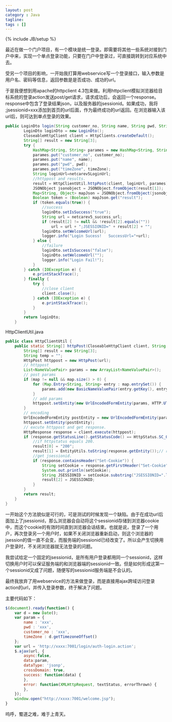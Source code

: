 ```yaml
---
layout: post
category : Java
tagline: 
tags : []
---
```

{% include JB/setup %}

最近在做一个门户项目，有一个模块是统一登录。即需要将其他一些系统对接到门户中来，实现一个单点登录功能，只要在门户中登录过，可直接跳转到对应系统中去。

受另一个项目的影响，一开始我打算用webservice写一个登录接口，输入参数是用户名、密码等信息，返回参数是是否成功、成功的url。

于是我便想到用apache的httpclient 4.3包来做。利用httpclient模拟浏览器给目标系统的登录action发送post/get请求，请求成功后，会返回一个response。response中包含了登录结果json，以及服务器的jsessionid。如果成功，我将 ;jsessionid=xxx添加到首页的url后面，作为最终成功的url返回。在浏览器输入该url后，则可达到单点登录的效果。


```java
public LoginDto login(String customer_no, String name, String pwd, String timeZone) {
		LoginDto loginDto = new LoginDto();
		CloseableHttpClient client = HttpClients.createDefault();
		String[] result = new String[3];
		try {
			HashMap<String, String> parames = new HashMap<String, String>();
			parames.put("customer_no", customer_no);
			parames.put("name", name);
			parames.put("pwd", pwd);
			parames.put("timeZone", timeZone);
			String loginUrl=netcarev5LoginUrl;
			//httppost and results. 
			result = HttpClientUtil.httpPost(client, loginUrl, parames);
			JSONObject jsonobject = JSONObject.fromObject(result[1]);
			Map<String, Object> mapJson = JSONObject.fromObject(jsonobject);
			Boolean token = (Boolean) mapJson.get("result");
			if (token.equals(true)) {
			    //success
				loginDto.setIsSuccess("true");
				String url = netcarev5_success_url;
				if (result[2] != null && !result[2].equals(""))
					url = url + ";JSESSIONID=" + result[2] + "";
				loginDto.setWelcomeUrl(url);
				logger.info("Login Sucess!   SuccessUrl="+url);  
			} else {
			    //failure
				loginDto.setIsSuccess("false");
				loginDto.setWelcomeUrl("");
				logger.info("Login Fail!");  
			}
		} catch (IOException e) {
			e.printStackTrace();
		} finally {
			try {
			    //close client
				client.close();
			} catch (IOException e) {
				e.printStackTrace();
			}
		}
		return loginDto;
	}	
```



HttpClientUtil.java




```java
public class HttpClientUtil {
    public static String[] httpPost(CloseableHttpClient client, String url, Map<String, String> map) throws IOException {
		String[] result = new String[3];
		String temp = "";
		HttpPost httppost = new HttpPost(url);
		// httppost
		List<NameValuePair> params = new ArrayList<NameValuePair>();
		// post params
		if (map != null && map.size() > 0) {
			for (Map.Entry<String, String> entry : map.entrySet()) {
				params.add(new BasicNameValuePair(entry.getKey(), entry.getValue()));
			}
			// add params
			httppost.setEntity(new UrlEncodedFormEntity(params, HTTP.UTF_8));
		}
		// encoding
		UrlEncodedFormEntity postEntity = new UrlEncodedFormEntity(params, "UTF-8");
		httppost.setEntity(postEntity);
        // excute httppost and get response.
		HttpResponse response = client.execute(httppost);
		if (response.getStatusLine().getStatusCode() == HttpStatus.SC_OK) {
		    //if httpstatus equals 200.
			result[0] = "200";
			result[1] = EntityUtils.toString(response.getEntity());// response result json
            //get jsessionid.
			if (response.containsHeader("Set-Cookie")) {
				String setCookie = response.getFirstHeader("Set-Cookie").getValue();
				System.out.println(setCookie);
				String JSESSIONID = setCookie.substring("JSESSIONID=".length(), setCookie.indexOf(";"));
				result[2] = JSESSIONID;
			}
		}
		return result;
	}
}
```



一开始这个方法貌似是可行的，可是测试的时候发现一个缺陷。由于在成功url后面加上了jsessionid，那么浏览器会自动将这个sessionid存储到浏览器cookie中，而这个cookie的有效时间直到浏览器会话结束。也就是说，登录了一个用户，再次登录另一个用户时，如果不关闭浏览器重新启动，则这个浏览器的jsession的值一直不会变，而服务端的sessionid已经改变了。所以会产生切换用户登录时，不关闭浏览器就无法登录的问题。

我尝试给定一个固定的jsessionid，是所有用户登录都用同一个sessionid，这样切换用户时可以保证服务端的和浏览器端的sessionid一致。但是如何形成这第一个sessionid又成了问题，随便写的sessionid服务端是不会认的。

最终我放弃了用webservice的方法来做登录，而是直接用ajax跨域访问登录action的url，并传入登录参数，终于解决了问题。

主要代码如下：



```javascript
$(document).ready(function() {
    var d = new Date();
    var param = {
    	name : 'xxx',
    	pwd : 'xxx',
    	customer_no : 'xxx',
    	timeZone : d.getTimezoneOffset()
    };	
    var url = 'http://xxxx:7001/login/auth-login.action';
    $.ajax(url, {
        async:false,
        data:param,
        dataType: 'jsonp',
        crossDomain: true,
        success: function(data) {
        },
        error: function(XMLHttpRequest, textStatus, errorThrown) {
        },
    }); 
    window.open("http://xxxx:7001/welcome.jsp");
}
```



呜呼，蜀道之难，难于上青天。
